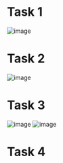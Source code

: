 # Task 1
![image](https://github.com/user-attachments/assets/9cb30aed-b220-4695-981a-83dc19925369)
# Task 2
![image](https://github.com/user-attachments/assets/e5adb0a9-f31b-4034-b819-a748f11f9b85)
# Task 3
![image](https://github.com/user-attachments/assets/816e32cf-cad0-479f-9871-baced8303ddb)
![image](https://github.com/user-attachments/assets/86e35746-1049-47ac-849b-a1a6a5056e71)
# Task 4





